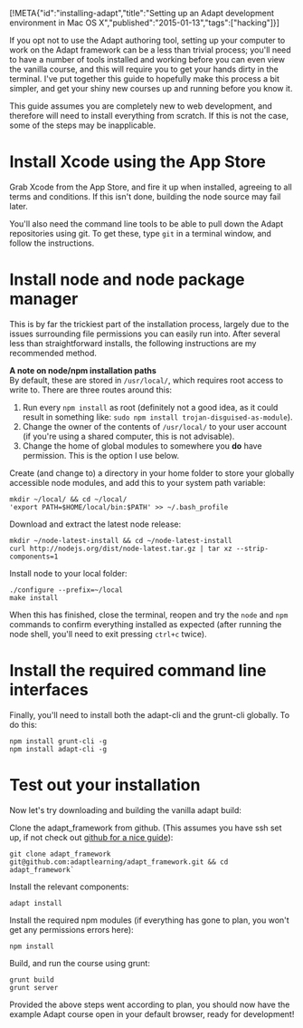 [!META{"id":"installing-adapt","title":"Setting up an Adapt development environment in Mac OS X","published":"2015-01-13","tags":["hacking"]}]

If you opt not to use the Adapt authoring tool, setting up your computer to work on the Adapt framework can be a less than trivial process; you'll need to have a number of tools installed and working before you can even view the vanilla course, and this will require you to get your hands dirty in the terminal. I've put together this guide to hopefully make this process a bit simpler, and get your shiny new courses up and running before you know it.

This guide assumes you are completely new to web development, and therefore will need to install everything from scratch. If this is not the case, some of the steps may be inapplicable.

# Install Xcode using the App Store
Grab Xcode from the App Store, and fire it up when installed, agreeing to all terms and conditions. If this isn't done, building the node source may fail later.

You'll also need the command line tools to be able to pull down the Adapt repositories using git. To get these, type `git` in a terminal window, and follow the instructions.

# Install node and node package manager

This is by far the trickiest part of the installation process, largely due to the issues surrounding file permissions you can easily run into. After several less than straightforward installs, the following instructions are my recommended method.

**A note on node/npm installation paths**
<br>By default, these are stored in `/usr/local/`, which requires root access to write to. There are three routes around this:

1. Run every `npm install` as root (definitely not a good idea, as it could result in something like: `sudo npm install trojan-disguised-as-module`).
1. Change the owner of the contents of `/usr/local/` to your user account (if you're using a shared computer, this is not advisable).
1. Change the home of global modules to somewhere you **do** have permission. This is the option I use below.

Create (and change to) a directory in your home folder to store your globally accessible node modules, and add this to your system path variable:
```
mkdir ~/local/ && cd ~/local/
'export PATH=$HOME/local/bin:$PATH' >> ~/.bash_profile
```

Download and extract the latest node release:
```
mkdir ~/node-latest-install && cd ~/node-latest-install
curl http://nodejs.org/dist/node-latest.tar.gz | tar xz --strip-components=1
```

Install node to your local folder:
```
./configure --prefix=~/local
make install
```

When this has finished, close the terminal, reopen and try the `node` and `npm` commands to confirm everything installed as expected (after running the node shell, you'll need to exit pressing `ctrl+c` twice).


# Install the required command line interfaces

Finally, you'll need to install both the adapt-cli and the grunt-cli globally. To do this:
```
npm install grunt-cli -g
npm install adapt-cli -g
```

# Test out your installation
Now let's try downloading and building the vanilla adapt build:

Clone the adapt_framework from github. (This assumes you have ssh set up, if not check out <a href="https://help.github.com/articles/generating-ssh-keys/" target="_blank">github for a nice guide</a>):
```
git clone adapt_framework git@github.com:adaptlearning/adapt_framework.git && cd adapt_framework`
```

Install the relevant components:
```
adapt install
```

Install the required npm modules (if everything has gone to plan, you won't get any permissions errors here):
```
npm install
```
Build, and run the course using grunt:
```
grunt build
grunt server
```

Provided the above steps went according to plan, you should now have the example Adapt course open in your default browser, ready for development!
